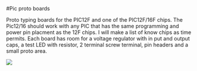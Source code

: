 #Pic proto boards

Proto typing boards for the PIC12F and one of the PIC12F/16F chips. The Pic12/16 should work with any PIC that has the same programming and power pin placment as the 12F chips. I will make a list of know chips as time permits.  Each board has room for a voltage regulator with in put and output caps, a test LED with resistor, 2 terminal screw terminal, pin headers and a small proto area.<br> 

<img src="https://github.com/jscottb/pcbs/blob/master/PIC-Boards/picprotos.jpg">

